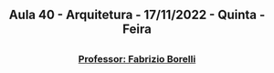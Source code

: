 <h2 align = "center" >Aula 40  - Arquitetura - 17/11/2022 - Quinta - Feira<h2>

<h3 align = "center" ><a href="https://github.com/ffborelli/curso-brq-java-2022-09-05/">Professor: Fabrizio Borelli</a></h3>